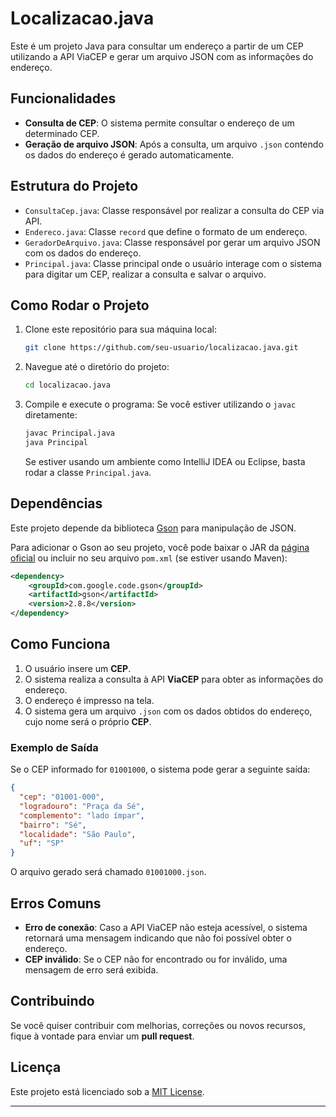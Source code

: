 # Localizacao.java

Este é um projeto Java para consultar um endereço a partir de um CEP utilizando a API ViaCEP e gerar um arquivo JSON com as informações do endereço.

## Funcionalidades

- **Consulta de CEP**: O sistema permite consultar o endereço de um determinado CEP.
- **Geração de arquivo JSON**: Após a consulta, um arquivo `.json` contendo os dados do endereço é gerado automaticamente.

## Estrutura do Projeto

- `ConsultaCep.java`: Classe responsável por realizar a consulta do CEP via API.
- `Endereco.java`: Classe `record` que define o formato de um endereço.
- `GeradorDeArquivo.java`: Classe responsável por gerar um arquivo JSON com os dados do endereço.
- `Principal.java`: Classe principal onde o usuário interage com o sistema para digitar um CEP, realizar a consulta e salvar o arquivo.

## Como Rodar o Projeto

1. Clone este repositório para sua máquina local:
   ```bash
   git clone https://github.com/seu-usuario/localizacao.java.git
   ```

2. Navegue até o diretório do projeto:
   ```bash
   cd localizacao.java
   ```

3. Compile e execute o programa:
   Se você estiver utilizando o `javac` diretamente:
   ```bash
   javac Principal.java
   java Principal
   ```

   Se estiver usando um ambiente como IntelliJ IDEA ou Eclipse, basta rodar a classe `Principal.java`.

## Dependências

Este projeto depende da biblioteca [Gson](https://github.com/google/gson) para manipulação de JSON.

Para adicionar o Gson ao seu projeto, você pode baixar o JAR da [página oficial](https://mvnrepository.com/artifact/com.google.code.gson/gson) ou incluir no seu arquivo `pom.xml` (se estiver usando Maven):

```xml
<dependency>
    <groupId>com.google.code.gson</groupId>
    <artifactId>gson</artifactId>
    <version>2.8.8</version>
</dependency>
```

## Como Funciona

1. O usuário insere um **CEP**.
2. O sistema realiza a consulta à API **ViaCEP** para obter as informações do endereço.
3. O endereço é impresso na tela.
4. O sistema gera um arquivo `.json` com os dados obtidos do endereço, cujo nome será o próprio **CEP**.

### Exemplo de Saída

Se o CEP informado for `01001000`, o sistema pode gerar a seguinte saída:

```json
{
  "cep": "01001-000",
  "logradouro": "Praça da Sé",
  "complemento": "lado ímpar",
  "bairro": "Sé",
  "localidade": "São Paulo",
  "uf": "SP"
}
```

O arquivo gerado será chamado `01001000.json`.

## Erros Comuns

- **Erro de conexão**: Caso a API ViaCEP não esteja acessível, o sistema retornará uma mensagem indicando que não foi possível obter o endereço.
- **CEP inválido**: Se o CEP não for encontrado ou for inválido, uma mensagem de erro será exibida.

## Contribuindo

Se você quiser contribuir com melhorias, correções ou novos recursos, fique à vontade para enviar um **pull request**.

## Licença

Este projeto está licenciado sob a [MIT License](LICENSE).

---
